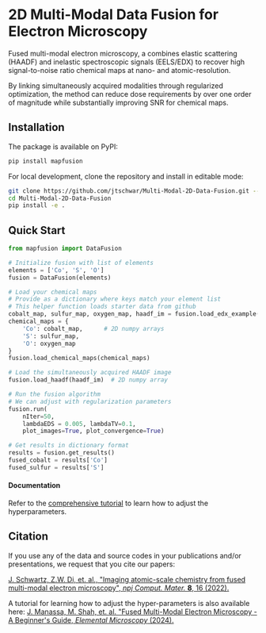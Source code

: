 # 2D Multi-Modal Data Fusion for Electron Microscopy

Fused multi-modal electron microscopy, a combines elastic scattering (HAADF) and inelastic spectroscopic signals (EELS/EDX) to recover high signal-to-noise ratio chemical maps at nano- and atomic-resolution. 


By linking simultaneously acquired modalities through regularized optimization, the method can reduce dose requirements by over one order of magnitude while substantially improving SNR for chemical maps. 

## Installation 

The package is available on PyPI:
```bash
pip install mapfusion
```
For local development, clone the repository and install in editable mode:
```bash
git clone https://github.com/jtschwar/Multi-Modal-2D-Data-Fusion.git --recursive
cd Multi-Modal-2D-Data-Fusion
pip install -e . 
```

## Quick Start

```python
from mapfusion import DataFusion

# Initialize fusion with list of elements
elements = ['Co', 'S', 'O']
fusion = DataFusion(elements)

# Load your chemical maps
# Provide as a dictionary where keys match your element list
# This helper function loads starter data from github
cobalt_map, sulfur_map, oxygen_map, haadf_im = fusion.load_edx_example()
chemical_maps = {
    'Co': cobalt_map,      # 2D numpy arrays
    'S': sulfur_map, 
    'O': oxygen_map
}
fusion.load_chemical_maps(chemical_maps)

# Load the simultaneously acquired HAADF image
fusion.load_haadf(haadf_im)  # 2D numpy array

# Run the fusion algorithm 
# We can adjust with regularization parameters
fusion.run(
    nIter=50, 
    lambdaEDS = 0.005, lambdaTV=0.1,
    plot_images=True, plot_convergence=True)

# Get results in dictionary format
results = fusion.get_results()
fused_cobalt = results['Co']
fused_sulfur = results['S']
```
#### Documentation

Refer to the [comprehensive tutorial](https://www.elementalmicroscopy.com/articles/EM000003) to learn how to adjust the hyperparameters.

## Citation

If you use any of the data and source codes in your publications and/or presentations, we request that you cite our papers:

[J. Schwartz, Z.W. Di, et. al., "Imaging atomic-scale chemistry from fused multi-modal electron microscopy", _npj Comput. Mater._ **8**, 16 (2022).](https://www.nature.com/articles/s41524-021-00692-5)


A tutorial for learning how to adjust the hyper-parameters is also available here: [J. Manassa, M. Shah, et. al. "Fused Multi-Modal Electron Microscopy - A Beginner's Guide, _Elemental Microscopy_ (2024).](https://www.elementalmicroscopy.com/articles/EM000003)


